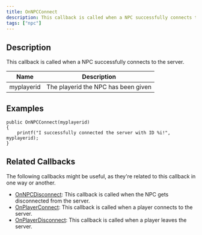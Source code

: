 ```yaml
---
title: OnNPCConnect
description: This callback is called when a NPC successfully connects to the server.
tags: ["npc"]
---
```


<VersionWarn name='callback' version='SA-MP 0.3a' />

## Description

This callback is called when a NPC successfully connects to the server.

| Name         | Description                                        |
| ------------ | -------------------------------------------------- |
| myplayerid   | The playerid the NPC has been given                |

## Examples

```pawn
public OnNPCConnect(myplayerid)
{
    printf("I successfully connected the server with ID %i!", myplayerid);
}
```

## Related Callbacks

The following callbacks might be useful, as they're related to this callback in one way or another. 

- [OnNPCDisconnect](OnNPCDisconnect): This callback is called when the NPC gets disconnected from the server.
- [OnPlayerConnect](OnPlayerConnect): This callback is called when a player connects to the server.
- [OnPlayerDisconnect](OnPlayerDisconnect): This callback is called when a player leaves the server.
